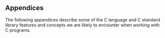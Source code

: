## Appendices

The following appendices describe some of the C language and C standard library features and concepts we are likely to encounter when working with C programs.
